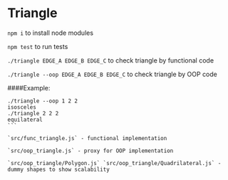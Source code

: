 # Triangle

`npm i` to install node modules

`npm test` to run tests

`./triangle EDGE_A EDGE_B EDGE_C` to check triangle by functional code

`./triangle --oop EDGE_A EDGE_B EDGE_C` to check triangle by OOP code

####Example:
````
./triangle --oop 1 2 2
isosceles
./triangle 2 2 2
equilateral
```

`src/func_triangle.js` - functional implementation

`src/oop_triangle.js` - proxy for OOP implementation

`src/oop_triangle/Polygon.js` `src/oop_triangle/Quadrilateral.js` - dummy shapes to show scalability
